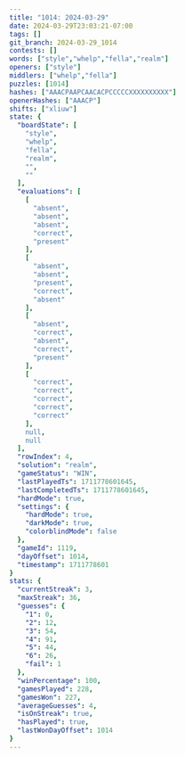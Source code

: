 ```yaml
---
title: "1014: 2024-03-29"
date: 2024-03-29T23:03:21-07:00
tags: []
git_branch: 2024-03-29_1014
contests: []
words: ["style","whelp","fella","realm"]
openers: ["style"]
middlers: ["whelp","fella"]
puzzles: [1014]
hashes: ["AAACPAAPCAACACPCCCCCXXXXXXXXXX"]
openerHashes: ["AAACP"]
shifts: ["xliuw"]
state: {
  "boardState": [
    "style",
    "whelp",
    "fella",
    "realm",
    "",
    ""
  ],
  "evaluations": [
    [
      "absent",
      "absent",
      "absent",
      "correct",
      "present"
    ],
    [
      "absent",
      "absent",
      "present",
      "correct",
      "absent"
    ],
    [
      "absent",
      "correct",
      "absent",
      "correct",
      "present"
    ],
    [
      "correct",
      "correct",
      "correct",
      "correct",
      "correct"
    ],
    null,
    null
  ],
  "rowIndex": 4,
  "solution": "realm",
  "gameStatus": "WIN",
  "lastPlayedTs": 1711778601645,
  "lastCompletedTs": 1711778601645,
  "hardMode": true,
  "settings": {
    "hardMode": true,
    "darkMode": true,
    "colorblindMode": false
  },
  "gameId": 1119,
  "dayOffset": 1014,
  "timestamp": 1711778601
}
stats: {
  "currentStreak": 3,
  "maxStreak": 36,
  "guesses": {
    "1": 0,
    "2": 12,
    "3": 54,
    "4": 91,
    "5": 44,
    "6": 26,
    "fail": 1
  },
  "winPercentage": 100,
  "gamesPlayed": 228,
  "gamesWon": 227,
  "averageGuesses": 4,
  "isOnStreak": true,
  "hasPlayed": true,
  "lastWonDayOffset": 1014
}
---
```

<!-- more -->

